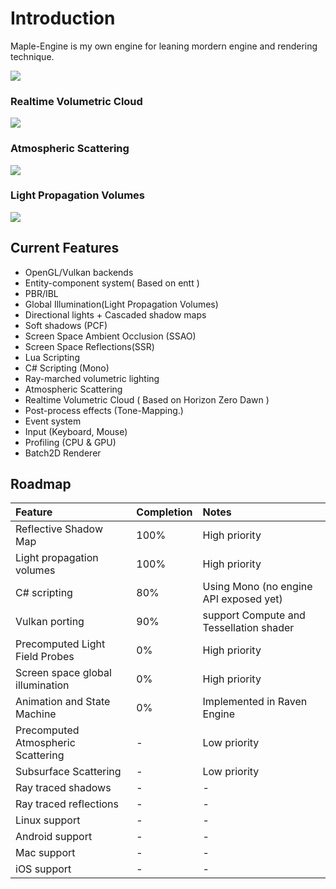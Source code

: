 
# Introduction 

Maple-Engine is my own engine for leaning mordern engine and rendering technique. 
                                                                                                                                                                        
![](https://flwmxd.github.io/images/MapleEngine.png)

### Realtime Volumetric Cloud 

![](https://flwmxd.github.io/images/cloud.png)

### Atmospheric Scattering
![](https://flwmxd.github.io/images/Atmosphere.png)

### Light Propagation Volumes
![](https://flwmxd.github.io/images/LPV.png)

## Current Features

- OpenGL/Vulkan backends 
- Entity-component system( Based on entt )
- PBR/IBL
- Global Illumination(Light Propagation Volumes)
- Directional lights + Cascaded shadow maps
- Soft shadows (PCF)
- Screen Space Ambient Occlusion (SSAO)
- Screen Space Reflections(SSR)
- Lua Scripting
- C# Scripting (Mono)
- Ray-marched volumetric lighting
- Atmospheric Scattering
- Realtime Volumetric Cloud ( Based on Horizon Zero Dawn )
- Post-process effects (Tone-Mapping.)
- Event system
- Input (Keyboard, Mouse)
- Profiling (CPU & GPU)
- Batch2D Renderer


## Roadmap

Feature     					 	| Completion 	| Notes 
:-          					 	| :-         	| :-
Reflective Shadow Map				| 100%		  	| High priority
Light propagation volumes		 	| 100%       	    | High priority
C# scripting                     	| 80%			| Using Mono (no engine API exposed yet)
Vulkan porting 	 				    | 90%	  		| support Compute and Tessellation shader
Precomputed Light Field Probes 	| 0%		  	| High priority
Screen space global illumination 	| 0%		  	| High priority
Animation and State Machine       	| 0%			| Implemented in Raven Engine
Precomputed Atmospheric Scattering 	| -          	| Low priority
Subsurface Scattering 			 	| -          	| Low priority
Ray traced shadows				 	| -          	| -
Ray traced reflections			 	| -          	| -
Linux support			 	        | -          	| -
Android support			 	        | -          	| -
Mac support 			 	        | -          	| -
iOS support 			 	        | -          	| -
